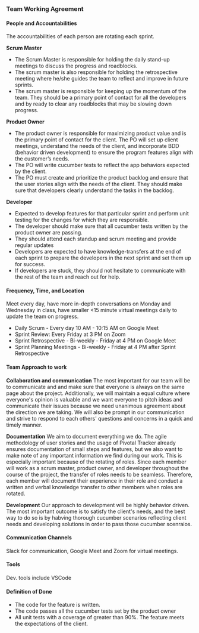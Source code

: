 ### Team Working Agreement

#### People and Accountabilities
The accountabilities of each person are rotating each sprint.

**Scrum Master**
- The Scrum Master is responsible for holding the daily stand-up meetings to discuss the progress and roadblocks.
- The scrum master is also responsible for holding the retrospective meeting where he/she guides the team to reflect and improve in future sprints.
- The scrum master is responsible for keeping up the momentum of the team. They should be a primary point of contact for all the developers and by ready to clear any roadblocks that may be slowing down progress.

**Product Owner**
- The product owner is responsible for maximizing product value and is the primary point of contact for the client. The PO will set up client meetings, understand the needs of the client, and incorporate BDD (behavior driven development) to ensure the program features align with the customer’s needs.
- The PO will write cucumber tests to reflect the app behaviors expected by the client.
- The PO must create and prioritize the product backlog and ensure that the user stories align with the needs of the client. They should make sure that developers clearly understand the tasks in the backlog. 

**Developer**
- Expected to develop features for that particular sprint and perform unit testing for the changes for which they are responsible.
- The developer should make sure that all cucumber tests written by the product owner are passing.
- They should attend each standup and scrum meeting and provide regular updates
- Developers are expected to have knowledge-transfers at the end of each sprint to prepare the developers in the next sprint and set them up for success.
- If developers are stuck, they should not hesitate to communicate with the rest of the team and reach out for help.

#### Frequency, Time, and Location
Meet every day, have more in-depth conversations on Monday and Wednesday in class, have smaller <15 minute virtual meetings daily to update the team on progress.
- Daily Scrum - Every day 10 AM - 10:15 AM on Google Meet
- Sprint Review: Every Friday at 3 PM on Zoom
- Sprint Retrospective - Bi-weekly - Friday at 4 PM on Google Meet
- Sprint Planning Meetings - Bi-weekly - Friday at 4 PM after Sprint Retrospective

#### Team Approach to work

**Collaboration and communication**
The most important for our team will be to 
communicate and and make sure that everyone is always on the same page about the project. 
Additionally, we will maintain a equal culture where everyone's opinion is valuable and we 
want everyone to pitch ideas and communicate their issues because we need unanimous agreement 
about the direction we are taking. We will also be prompt in our communication and strive to 
respond to each others' questions and concerns in a quick and timely manner. 

**Documentation**
We aim to document everything we do. The agile methodology of user stories and the usage of 
Pivotal Tracker already ensures documentation of small steps and features, but we also want 
to make note of any important information we find during our work. This is especially important
because of the rotating of roles. Since each member will work as a scrum master, product owner,
and developer throughout the course of the project, the transfer of roles needs to be seamless.
Therefore, each member will document their experience in their role and conduct a written and 
verbal knowledge transfer to other members when roles are rotated.  

**Development**
Our approach to development will be highly behavior driven. The most important outcome is to satisfy
the client's needs, and the best way to do so is by habving thorough cucumber scenarios reflecting 
client needs and developing solutions in order to pass those cucumber scenraios.

#### Communication Channels
Slack for communication, Google Meet and Zoom for virtual meetings.

#### Tools
Dev. tools include VSCode

#### Definition of Done
- The code for the feature is written. 
- The code passes all the cucumber tests set by the product owner
- All unit tests with a coverage of greater than 90%. The feature meets the expectations of the client.

